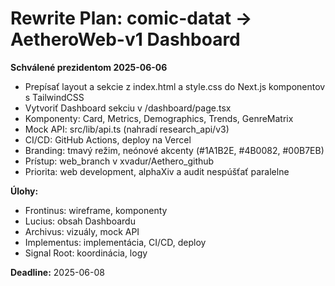 # Rewrite Plan: comic-datat → AetheroWeb-v1 Dashboard

**Schválené prezidentom 2025-06-06**

- Prepísať layout a sekcie z index.html a style.css do Next.js komponentov s TailwindCSS
- Vytvoriť Dashboard sekciu v /dashboard/page.tsx
- Komponenty: Card, Metrics, Demographics, Trends, GenreMatrix
- Mock API: src/lib/api.ts (nahradí research_api/v3)
- CI/CD: GitHub Actions, deploy na Vercel
- Branding: tmavý režim, neónové akcenty (#1A1B2E, #4B0082, #00B7EB)
- Prístup: web_branch v xvadur/Aethero_github
- Priorita: web development, alphaXiv a audit nespúšťať paralelne

**Úlohy:**
- Frontinus: wireframe, komponenty
- Lucius: obsah Dashboardu
- Archivus: vizuály, mock API
- Implementus: implementácia, CI/CD, deploy
- Signal Root: koordinácia, logy

**Deadline:** 2025-06-08
